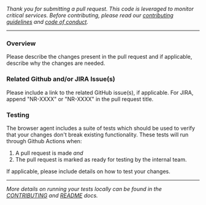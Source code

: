 _Thank you for submitting a pull request. This code is leveraged to monitor critical services. Before contributing, please read our [contributing guidelines](https://github.com/newrelic/newrelic-browser-agent/blob/main/CONTRIBUTING.md) and [code of conduct](https://github.com/newrelic/.github/blob/main/CODE_OF_CONDUCT.md)._

---

### Overview
Please describe the changes present in the pull request and if applicable, describe why the changes are needed.

### Related Github and/or JIRA Issue(s)
Please include a link to the related GitHub issue(s), if applicable. For JIRA, append "NR-XXXX" or "NR-XXXX" in the pull request title.

### Testing
The browser agent includes a suite of tests which should be used to
verify that your changes don't break existing functionality. These tests will run through Github Actions when:

 1) A pull request is made _and_ 
 2) The pull request is marked as ready for testing by the internal team. 

If applicable, please include details on how to test your changes.

---   
_More details on running your tests locally can be found in the
[CONTRIBUTING](https://github.com/newrelic/newrelic-browser-agent/blob/main/CONTRIBUTING.md) and [README](https://github.com/newrelic/newrelic-browser-agent/blob/main/README.md) docs._
